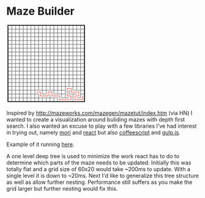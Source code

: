Maze Builder
============

![omg a maze](map.gif)

Inspired by http://mazeworks.com/mazegen/mazetut/index.htm (via HN) I wanted to create a visualization around buliding mazes with depth first search.  I also wanted an excuse to play with a few libraries I've had interest in trying out, namely [mori](https://github.com/swannodette/mori) and [react](http://facebook.github.io/react/) but also [coffeescript](http://coffeescript.org/) and [gulp.js](http://gulpjs.com/).

Example of it running [here](http://hueypetersen.com/fiddles/maze/).

A one level deep tree is used to minimize the work react has to do to determine which parts of the maze needs to be updated.  Initially this was totally flat and a grid size of 60x20 would take ~200ms to update.  With a single level it is down to ~20ms.  Next I'd like to generalize this tree structure as well as allow further nesting.  Performance still suffers as you make the grid larger but further nesting would fix this.